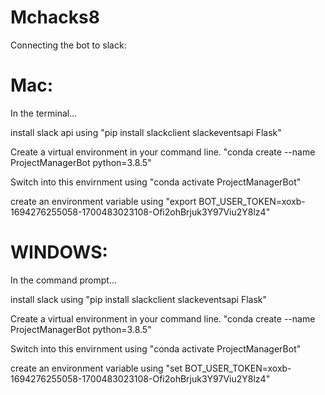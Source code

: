 # Mchacks8

Connecting the bot to slack:

# Mac:

In the terminal...

install slack api using "pip install slackclient slackeventsapi Flask"

Create a virtual environment in your command line. "conda create --name ProjectManagerBot python=3.8.5"

Switch into this envirnment using "conda activate ProjectManagerBot"

create an environment variable using "export BOT_USER_TOKEN=xoxb-1694276255058-1700483023108-Ofi2ohBrjuk3Y97Viu2Y8lz4"

# WINDOWS:

In the command prompt...

install slack using "pip install slackclient slackeventsapi Flask"

Create a virtual environment in your command line. "conda create --name ProjectManagerBot python=3.8.5"

Switch into this envirnment using "conda activate ProjectManagerBot"

create an environment variable using "set BOT_USER_TOKEN=xoxb-1694276255058-1700483023108-Ofi2ohBrjuk3Y97Viu2Y8lz4"

